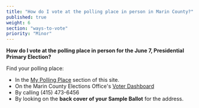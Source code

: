 ```yaml
---
title: "How do I vote at the polling place in person in Marin County?"
published: true
weight: 6
section: "ways-to-vote"
priority: "Minor"
---
```


**How do I vote at the polling place in person for the June 7, Presidential Primary Election?**  

Find your polling place:  
- In the [My Polling Place](#section-my-polling-place) section of this site.  
- On the Marin County Elections Office's [Voter Dashboard](http://www.marincounty.org/depts/rv/voting-information/polling-places)  
- By calling (415) 473-6456  
- By looking on the **back cover of your Sample Ballot** for the address.  
